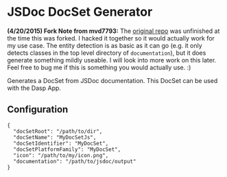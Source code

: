 # JSDoc DocSet Generator

**(4/20/2015) Fork Note from mvd7793:** The [original repo](https://github.com/theasta/jsdoc-docset-generator) was unfinished at the time this was forked. I hacked it together so it would actually work for my use case. The entity detection is as basic as it can go (e.g. it only detects classes in the top level directory of `documentation`), but it does generate something mildly useable. I will look into more work on this later. Feel free to bug me if this is something you would actually use. :)

Generates a DocSet from JSDoc documentation. This DocSet can be used with the Dasp App.

## Configuration

```
{
  "docSetRoot": "/path/to/dir",
  "docSetName": "MyDocSetJs",
  "docSetIdentifier": "MyDocSet",
  "docSetPlatformFamily": "MyDocSet",
  "icon": "/path/to/my/icon.png",
  "documentation": "/path/to/jsdoc/output"
}
```
